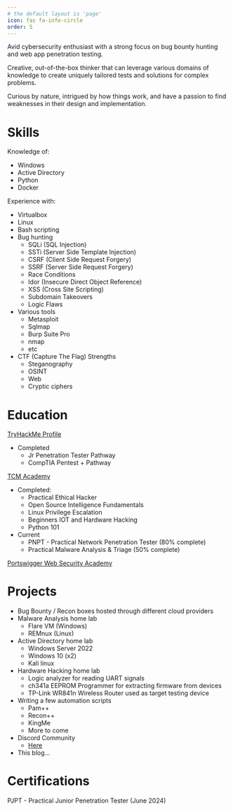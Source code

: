 ```yaml
---
# the default layout is 'page'
icon: fas fa-info-circle
order: 5
---
```


<!--- Short introduction{: .prompt-info } --->

Avid cybersecurity enthusiast with a strong focus on bug bounty hunting and web app penetration testing.

Creative, out-of-the-box thinker that can leverage various domains of knowledge to create uniquely tailored tests and solutions for complex problems.

Curious by nature, intrigued by how things work, and have a passion to find weaknesses in their design and implementation.

# Skills

Knowledge of:

- Windows
- Active Directory
- Python
- Docker

Experience with:

- Virtualbox
- Linux
- Bash scripting
- Bug hunting
    - SQLi (SQL Injection)
    - SSTi (Server Side Template Injection)
    - CSRF (Client Side Request Forgery)
    - SSRF (Server Side Request Forgery)
    - Race Conditions
    - Idor (Insecure Direct Object Reference)
    - XSS (Cross Site Scripting)
    - Subdomain Takeovers
    - Logic Flaws
- Various tools
    - Metasploit
    - Sqlmap
    - Burp Suite Pro
    - nmap
    - etc
- CTF (Capture The Flag) Strengths
    - Steganography
    - OSINT
    - Web
    - Cryptic ciphers

# Education

[TryHackMe Profile](https://tryhackme.com/p/Trapnatized)

- Completed
    - Jr Penetration Tester Pathway
    - CompTIA Pentest + Pathway

[TCM Academy](https://academy.tcm-sec.com/)

- Completed:
    - Practical Ethical Hacker
    - Open Source Intelligence Fundamentals
    - Linux Privilege Escalation
    - Beginners IOT and Hardware Hacking
    - Python 101
- Current
    - PNPT - Practical Network Penetration Tester (80% complete)
    - Practical Malware Analysis & Triage (50% complete)

[Portswigger Web Security Academy](https://portswigger.net/web-security/all-topics)

# Projects

- Bug Bounty / Recon boxes hosted through different cloud providers
- Malware Analysis home lab
    - Flare VM (Windows)
    - REMnux (Linux)
- Active Directory home lab
    - Windows Server 2022
    - Windows 10 (x2)
    - Kali linux
- Hardware Hacking home lab
    - Logic analyzer for reading UART signals
    - ch341a EEPROM Programmer for extracting firmware from devices
    - TP-Link WR841n Wireless Router used as target testing device
 - Writing a few automation scripts
    - Pam++
    - Recon++
    - KingMe
    - More to come 
 - Discord Community
    - [Here](https://discord.gg/Wr8eQ6fTMZ)
 - This blog...    
 
# Certifications

PJPT - Practical Junior Penetration Tester (June 2024)





